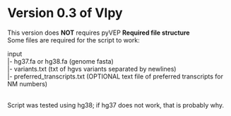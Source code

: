 # Version 0.3 of VIpy<Br>

This version does **NOT** requires pyVEP
**Required file structure**<br>
Some files are required for the script to work:<br>

input<br>
  |- hg37.fa or hg38.fa (genome fasta)<br>
  |- variants.txt (txt of hgvs variants separated by newlines)<br>
  |- preferred_transcripts.txt (OPTIONAL text file of preferred transcripts for NM numbers)<br><br>
  
Script was tested using hg38; if hg37 does not work, that is probably why.
